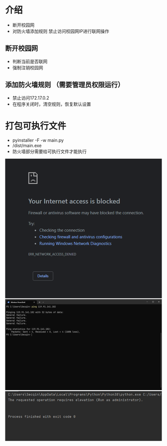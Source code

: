 # 介绍
- 断开校园网
- 对防火墙添加规则 禁止访问校园网IP进行联网操作

## 断开校园网
- 判断当前是否联网
- 强制注销校园网

## 添加防火墙规则 （需要管理员权限运行）
- 禁止访问172.17.0.2
- 在程序关闭时，清空规则，恢复默认设置

# 打包可执行文件
- pyinstaller -F -w main.py
- /dist/main.exe
- 防火墙部分需要给可执行文件才能执行

![](防火墙Block之后展示的图片1.png)
![](防火墙Block之后展示的图片2.png)
![](需要管理员权限.png)